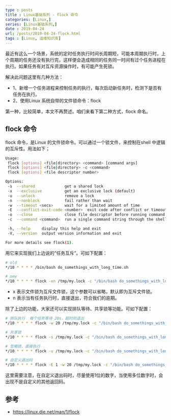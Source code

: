 ```yaml
---
type : posts
title : Linux基础系列 - flock 命令
categories: [Linux,]
series: [Linux基础系列,] 
date : 2019-04-24
url: /posts/2019-04-24-flock.html 
tags : [Linux, 运维知识库]
---
```


最近有这么一个场景，系统的定时任务执行时间长周期短，可能本周期执行时，上个周期的任务还没有执行完，这样便会造成相同的任务同一时间有过个任务进程在执行。如果任务有对互斥资源操作时，有可能产生死锁。

解决此问题这里有几种方法：

- 1、新增一个任务进程来控制任务的执行，每次启动新任务时，检测下是否有任务在执行。
- 2、使用Linux 系统自带的文件锁命令：flock 

第一种，比较简单，本文不再赘述。咱们来看下第二种方式，flock 命名。

## flock 命令

flock 命令，是Linux 的文件锁命令。可以通过一个锁文件，来控制在shell 中逻辑的互斥性。用法如下；

```bash 
Usage:
 flock [options] <file|directory> <command> [command args]
 flock [options] <file|directory> -c <command>
 flock [options] <file descriptor number>

Options:
 -s  --shared             get a shared lock
 -x  --exclusive          get an exclusive lock (default)
 -u  --unlock             remove a lock
 -n  --nonblock           fail rather than wait
 -w  --timeout <secs>     wait for a limited amount of time
 -E  --conflict-exit-code <number>  exit code after conflict or timeout
 -o  --close              close file descriptor before running command
 -c  --command <command>  run a single command string through the shell

 -h, --help     display this help and exit
 -V, --version  output version information and exit

For more details see flock(1).
```

用它来实现我们上边说的“任务互斥”。可如下配置：

```bash
# old 
*/10 * * * * /bin/bash do_somethings_with_long_time.sh 

# new 
*/10 * * * * flock -xn /tmp/my.lock -c "/bin/bash do_somethings_with_long_time.sh "
```

- x 表示文件锁为互斥文件锁，这个参数可以省略，默认即为互斥文件锁。
- n 表示当有任务执行时，直接退出，符合我们的逾期。

除了上边的功能，大家还可以实现排队等待、共享锁等功能。可如下配置：

```bash
# 排队执行  每个任务等待 20s，超时则退出
*/10 * * * * flock -w 20 /tmp/my.lock -c "/bin/bash do_somethings_with_long_time.sh "

# 共享锁
*/10 * * * * flock -s /tmp/my.lock -c "/bin/bash do_somethings_with_long_time.sh "

# 忽略锁，直接执行
*/10 * * * * flock -u /tmp/my.lock -c "/bin/bash do_somethings_with_long_time.sh "

# 自定义退出码
*/10 * * * * flock -E 1 -w 20 /tmp/my.lock -c "/bin/bash do_somethings_with_long_time.sh "
```

这里需要注意，在自定义退出码时，尽量使用1位的数字，当使用多位数字时，会出现不是自定义的其他返回码。


## 参考 
- https://linux.die.net/man/1/flock